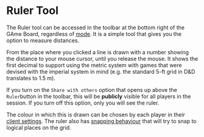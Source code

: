 # Ruler Tool

The Ruler tool can be accessed in the toolbar at the bottom right of the GAme Board, regardless of [mode](/docs/tools-overview/#tools-and-modes).
It is a simple tool that gives you the option to measure distances.

From the place where you clicked a line is drawn with a number showing the distance to your mouse cursor, until you release the mouse.
It shows the first decimal to support using the metric system with games that were devised with the imperial system in mind (e.g. the standard 5-ft grid in D&D translates to 1.5 m).

If you turn on the `Share with others` option that opens up above the `Ruler`button in the toolbar, this will be **publicly** visible for all players in the session.
If you turn off this option, only you will see the ruler.

The colour in which this is drawn can be chosen by each player in their [client settings](/docs/player/settings/).
The ruler also has [snapping behaviour](/docs/player/snapping/) that will try to snap to logical places on the grid.
